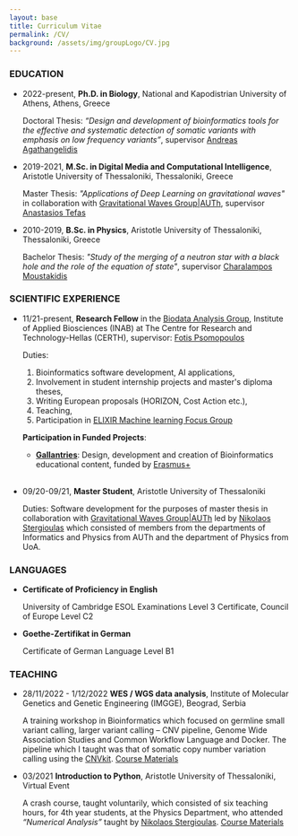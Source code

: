```yaml
---
layout: base
title: Curriculum Vitae
permalink: /CV/
background: /assets/img/groupLogo/CV.jpg
---
```




### EDUCATION
<p style="margin-bottom:15px"></p>

- 2022-present,    **Ph.D. in Biology**, National and Kapodistrian University of Athens, Athens, Greece

   Doctoral Thesis: *“Design and development of bioinformatics tools for the effective and systematic detection of somatic variants with emphasis on low frequency variants”*, supervisor [Andreas Agathangelidis](https://scholar.google.it/citations?user=IhoRB4AAAAAJ&hl=en)

- 2019-2021,    **M.Sc. in Digital Media and Computational Intelligence**, Aristotle University of Thessaloniki, Thessaloniki, Greece

   Master Thesis: *"Applications of Deep Learning on gravitational waves"* in collaboration with [Gravitational Waves Group|AUTh](https://niksterg.github.io/gw-group/), supervisor [Anastasios Tefas](https://scholar.google.com/citations?user=4stOS3YAAAAJ&hl=en)

- 2010-2019,    **B.Sc. in Physics**, Aristotle University of Thessaloniki, Thessaloniki, Greece

   Bachelor Thesis: *"Study of the merging of a neutron star with a black hole and the role of the equation of state"*, supervisor [Charalampos Moustakidis](https://scholar.google.com/citations?user=7qdKh78AAAAJ&hl=en)


### SCIENTIFIC EXPERIENCE
<p style="margin-bottom:15px"></p>

- 11/21-present,  **Research Fellow** in the [Biodata Analysis Group](https://biodataanalysisgroup.github.io/), Institute of Applied Biosciences (INAB) at The Centre for Research and Technology-Hellas (CERTH), supervisor: [Fotis Psomopoulos](https://scholar.google.gr/citations?user=Fp0LAqsAAAAJ&hl=en)

   Duties: 
   
   1. Bioinformatics software development, AI applications, 
   2. Involvement in student internship projects and master's diploma theses, 
   3. Writing European proposals  (HORIZON, Cost Action etc.), 
   4. Teaching, 
   5. Participation in [ELIXIR Machine learning Focus Group](https://elixir-europe.org/focus-groups/machine-learning) 

   **Participation in Funded Projects**:
   
    - [**Gallantries**](https://gallantries.github.io/): Design, development and creation of Bioinformatics educational content, funded by [Erasmus+](https://ec.europa.eu/programmes/erasmus-plus/node_en)
<br/><br/>


- 09/20-09/21, 	**Master Student**, Aristotle University of Thessaloniki

   Duties: Software development for the purposes of master thesis in collaboration with [Gravitational Waves Group|AUTh](https://niksterg.github.io/gw-group/) led by [Nikolaos Stergioulas](https://scholar.google.gr/citations?user=AXlRP8EAAAAJ&hl=el) which consisted of members from the departments of Informatics and Physics from AUTh and the department of Physics from UoA.


### LANGUAGES
<p style="margin-bottom:15px"></p>

- **Certificate of Proficiency in English**

   University of Cambridge ESOL Examinations Level 3 Certificate, Council of Europe Level C2

- **Goethe-Zertifikat in German**

   Certificate of German Language Level B1

### TEACHING
<p style="margin-bottom:15px"></p>

- 28/11/2022 - 1/12/2022 	**WES / WGS data analysis**, Institute of Molecular Genetics and Genetic Engineering (IMGGE), Beograd, Serbia

   A training workshop in Bioinformatics which focused on germline small variant calling, larger variant calling – CNV pipeline, Genome Wide Association Studies and Common Workflow Language and Docker. The pipeline which I taught was that of somatic copy number variation calling using the [CNVkit](https://cnvkit.readthedocs.io/en/stable/). [Course Materials](https://github.com/BiodataAnalysisGroup/IMGGE-WES-WGS-data-analysis-workshop)


- 03/2021 	**Introduction to Python**, Aristotle University of Thessaloniki, Virtual Event

   A crash course, taught voluntarily, which consisted of six teaching hours, for 4th year students, at the Physics Department, who attended *“Numerical Analysis”* taught by [Nikolaos Stergioulas](https://scholar.google.gr/citations?user=AXlRP8EAAAAJ&hl=el). [Course Materials](https://github.com/sfragkoul/Python_Intro)
